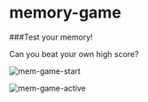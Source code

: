 # memory-game

###Test your memory!

Can you beat your own high score?

![mem-game-start](https://github.com/CodingHobo/memory-game/assets/111654143/0a023544-9e16-4f26-9816-f5a159e48b76)

![mem-game-active](https://github.com/CodingHobo/memory-game/assets/111654143/a1a381de-0c0a-4f9c-8a46-1f4f9072346c)
